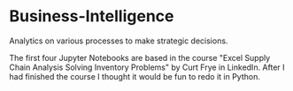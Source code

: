# Business-Intelligence
Analytics on various processes to make strategic decisions.


The first four Jupyter Notebooks are based in the course "Excel Supply Chain Analysis Solving Inventory Problems" by Curt Frye in LinkedIn. 
After I had finished the course I thought it would be fun to redo it in Python.
